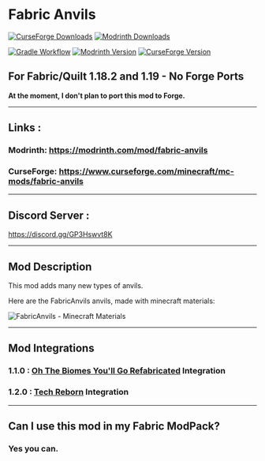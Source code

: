 # Fabric Anvils

[![CurseForge Downloads](https://cf.way2muchnoise.eu/593701.svg)](https://www.curseforge.com/minecraft/mc-mods/fabric-anvils)
[![Modrinth Downloads](https://img.shields.io/modrinth/dt/fabric-anvils?color=g&label=modrinth)](https://www.modrinth.com/mod/fabric-anvils)

[![Gradle Workflow](https://github.com/FirstMegaGame4/Fabric-Anvils/actions/workflows/gradle.yml/badge.svg)](https://github.com/FirstMegaGame4/Fabric-Anvils/actions/workflows/gradle.yml)
[![Modrinth Version](https://modrinth-utils.vercel.app/api/badge/versions?id=xROWgFZO&logo=true&last=true)](https://www.modrinth.com/mod/fabric-anvils/versions)
[![CurseForge Version](https://cf.way2muchnoise.eu/versions/593701.svg)](https://www.curseforge.com/minecraft/mc-mods/fabric-anvils/files)

## For Fabric/Quilt 1.18.2 and 1.19 - No Forge Ports

**At the moment, I don't plan to port this mod to Forge.**
___
## Links :
### Modrinth: https://modrinth.com/mod/fabric-anvils
### CurseForge: https://www.curseforge.com/minecraft/mc-mods/fabric-anvils
___
## Discord Server :
https://discord.gg/GP3Hswvt8K
___
## Mod Description

This mod adds many new types of anvils.

Here are the FabricAnvils anvils, made with minecraft materials:

![FabricAnvils - Minecraft Materials](https://cdn.discordapp.com/attachments/952671029807968289/952671125161275423/unknown.png)
___
## Mod Integrations
### 1.1.0 : [Oh The Biomes You'll Go Refabricated](https://www.curseforge.com/minecraft/mc-mods/oh-the-biomes-youll-go-fabric) Integration
### 1.2.0 : [Tech Reborn](https://www.curseforge.com/minecraft/mc-mods/techreborn) Integration
___
## Can I use this mod in my Fabric ModPack?
### Yes you can.
